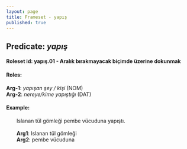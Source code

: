 ```yaml
---
layout: page
title: Frameset - yapış
published: true
---
```

<h2>Predicate: <i>yapış</i></h2>
<h4>Roleset id: yapış.01 - Aralık bırakmayacak biçimde üzerine dokunmak<br>
<h4>Roles:</h4>
<b>Arg-1</b>: <i>yapışan şey / kişi</i>  (NOM) <br>
<b>Arg-2</b>: <i>nereye/kime yapıştığı</i>  (DAT) <br>
<h4>Example:</h4>
&emsp;&emsp;Islanan tül gömleği pembe vücuduna yapıştı.<br><br>
&emsp;&emsp;<b>Arg1</b>:  Islanan tül gömleği<br>
&emsp;&emsp;<b>Arg2</b>:  pembe vücuduna<br>

